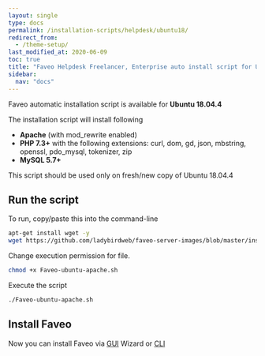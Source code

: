 ```yaml
---
layout: single
type: docs
permalink: /installation-scripts/helpdesk/ubuntu18/
redirect_from:
  - /theme-setup/
last_modified_at: 2020-06-09
toc: true
title: "Faveo Helpdesk Freelancer, Enterprise auto install script for Ubuntu 18.04.4"
sidebar:
  nav: "docs"
---
```


Faveo automatic installation script is available for <b>Ubuntu 18.04.4</b> 

The installation script will install following 
-   **Apache** (with mod_rewrite enabled) 
-   **PHP 7.3+** with the following extensions: curl, dom, gd, json, mbstring, openssl, pdo_mysql, tokenizer, zip
-   **MySQL 5.7+** 

This script should be used only on fresh/new copy of Ubuntu 18.04.4

## Run the script

To run, copy/paste this into the command-line

```sh 
apt-get install wget -y
wget https://github.com/ladybirdweb/faveo-server-images/blob/master/installation-scripts/helpdesk/ubuntu18/autoinstall.sh
```

Change execution permission for file.

```sh
chmod +x Faveo-ubuntu-apache.sh
```

Execute the script

```sh
./Faveo-ubuntu-apache.sh
```

## Install Faveo

Now you can install Faveo via [GUI](/docs/installation/installer/gui) Wizard or [CLI](/docs/installation/installer/cli)